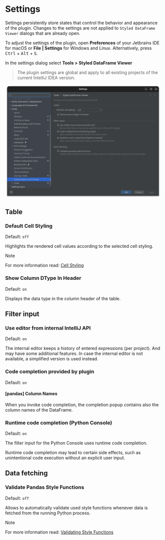 # Settings
Settings persistently store states that control the behavior and appearance of the plugin.
Changes to the settings are not applied to `Styled DataFrame Viewer` dialogs that are already open.

To adjust the settings of the plugin, open **Preferences** of your Jetbrains IDE for macOS or **File | Settings** for Windows and Linux.
Alternatively, press <kbd>Ctrl</kbd> + <kbd>Alt</kbd> + <kbd>S</kbd>.

In the settings dialog select **Tools > Styled DataFrame Viewer**

> The plugin settings are global and apply to all existing projects of the current IntelliJ IDEA version.

![settings](images/settings/settings.png)
## Table
### Default Cell Styling
Default: `off`

Highlights the rendered cell values according to the selected cell styling.
> [!NOTE]
> For more information read: [Cell Styling](CELL_STYLING.md)

### Show Column DType In Header
Default: `on`

Displays the data type in the column header of the table.

## Filter input
### Use editor from internal IntelliJ API
Default: `on`

The internal editor keeps a history of entered expressions (per project).
And may have some additional features. 
In case the internal editor is not available, a simplified version is used instead.

### Code completion provided by plugin
Default: `on`

#### [pandas] Column Names
When you invoke code completion, the completion popup contains also the column names of the DataFrame.

### Runtime code completion (Python Console)
Default: `on`

The filter input for the Python Console uses runtime code completion.

Runtime code completion may lead to certain side effects, such as unintentional code execution without an explicit user input.

## Data fetching

### Validate Pandas Style Functions
Default: `off`

Allows to automatically validate used style functions whenever data is fetched from the running Python process.
> [!NOTE]
> For more information read: [Validating Style Functions](PANDAS_VALIDATING_STYLE_FUNCTIONS.md)
